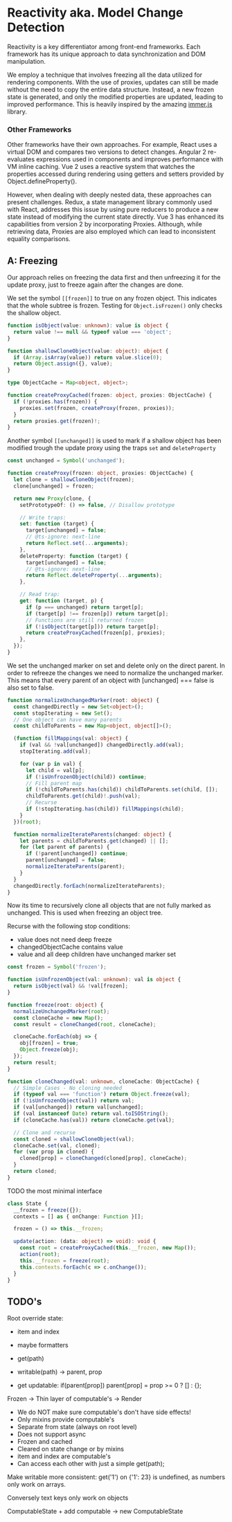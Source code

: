 # Reactivity aka. Model Change Detection

Reactivity is a key differentiator among front-end frameworks. Each framework
has its unique approach to data synchronization and DOM manipulation.

We employ a technique that involves freezing all the data utilized for rendering
components. With the use of proxies, updates can still be made without the need
to copy the entire data structure. Instead, a new frozen state is generated, and
only the modified properties are updated, leading to improved performance. This
is heavily inspired by the amazing [immer.js](https://github.com/immerjs/immer)
library.

### Other Frameworks

Other frameworks have their own approaches. For example, React uses a virtual
DOM and compares two versions to detect changes. Angular 2 re-evaluates
expressions used in components and improves performance with VM inline caching.
Vue 2 uses a reactive system that watches the properties accessed during
rendering using getters and setters provided by Object.defineProperty().

However, when dealing with deeply nested data, these approaches can present
challenges. Redux, a state management library commonly used with React,
addresses this issue by using pure reducers to produce a new state instead of
modifying the current state directly. Vue 3 has enhanced its capabilities from
version 2 by incorporating Proxies. Although, while retrieving data, Proxies are
also employed which can lead to inconsistent equality comparisons.

## A: Freezing

Our approach relies on freezing the data first and then unfreezing it for the
update proxy, just to freeze again after the changes are done.

We set the symbol `[[frozen]]` to true on any frozen object. This indicates that
the whole subtree is frozen. Testing for `Object.isFrozen()` only checks the
shallow object.

```typescript
function isObject(value: unknown): value is object {
  return value !== null && typeof value === 'object';
}

function shallowCloneObject(value: object): object {
  if (Array.isArray(value)) return value.slice(0);
  return Object.assign({}, value);
}

type ObjectCache = Map<object, object>;

function createProxyCached(frozen: object, proxies: ObjectCache) {
  if (!proxies.has(frozen)) {
    proxies.set(frozen, createProxy(frozen, proxies));
  }
  return proxies.get(frozen)!;
}
```

Another symbol `[[unchanged]]` is used to mark if a shallow object has been
modified trough the update proxy using the traps `set` and `deleteProperty`

```typescript
const unchanged = Symbol('unchanged');

function createProxy(frozen: object, proxies: ObjectCache) {
  let clone = shallowCloneObject(frozen);
  clone[unchanged] = frozen;

  return new Proxy(clone, {
    setPrototypeOf: () => false, // Disallow prototype

    // Write traps:
    set: function (target) {
      target[unchanged] = false;
      // @ts-ignore: next-line
      return Reflect.set(...arguments);
    },
    deleteProperty: function (target) {
      target[unchanged] = false;
      // @ts-ignore: next-line
      return Reflect.deleteProperty(...arguments);
    },

    // Read trap:
    get: function (target, p) {
      if (p === unchanged) return target[p];
      if (target[p] !== frozen[p]) return target[p];
      // Functions are still returned frozen
      if (!isObject(target[p])) return target[p];
      return createProxyCached(frozen[p], proxies);
    },
  });
}
```

We set the unchanged marker on set and delete only on the direct parent. In
order to refreeze the changes we need to normalize the unchanged marker. This
means that every parent of an object with [unchanged] === false is also set to
false.

```typescript
function normalizeUnchangedMarker(root: object) {
  const changedDirectly = new Set<object>();
  const stopIterating = new Set();
  // One object can have many parents
  const childToParents = new Map<object, object[]>();

  (function fillMappings(val: object) {
    if (val && !val[unchanged]) changedDirectly.add(val);
    stopIterating.add(val);

    for (var p in val) {
      let child = val[p];
      if (!isUnfrozenObject(child)) continue;
      // Fill parent map
      if (!childToParents.has(child)) childToParents.set(child, []);
      childToParents.get(child)!.push(val);
      // Recurse
      if (!stopIterating.has(child)) fillMappings(child);
    }
  })(root);

  function normalizeIterateParents(changed: object) {
    let parents = childToParents.get(changed) || [];
    for (let parent of parents) {
      if (!parent[unchanged]) continue;
      parent[unchanged] = false;
      normalizeIterateParents(parent);
    }
  }
  changedDirectly.forEach(normalizeIterateParents);
}
```

Now its time to recursively clone all objects that are not fully marked as
unchanged. This is used when freezing an object tree.

Recurse with the following stop conditions:

- value does not need deep freeze
- changedObjectCache contains value
- value and all deep children have unchanged marker set

```typescript
const frozen = Symbol('frozen');

function isUnfrozenObject(val: unknown): val is object {
  return isObject(val) && !val[frozen];
}

function freeze(root: object) {
  normalizeUnchangedMarker(root);
  const cloneCache = new Map();
  const result = cloneChanged(root, cloneCache);

  cloneCache.forEach(obj => {
    obj[frozen] = true;
    Object.freeze(obj);
  });
  return result;
}

function cloneChanged(val: unknown, cloneCache: ObjectCache) {
  // Simple Cases - No cloning needed
  if (typeof val === 'function') return Object.freeze(val);
  if (!isUnfrozenObject(val)) return val;
  if (val[unchanged]) return val[unchanged];
  if (val instanceof Date) return val.toISOString();
  if (cloneCache.has(val)) return cloneCache.get(val);

  // Clone and recurse
  const cloned = shallowCloneObject(val);
  cloneCache.set(val, cloned);
  for (var prop in cloned) {
    cloned[prop] = cloneChanged(cloned[prop], cloneCache);
  }
  return cloned;
}
```

TODO the most minimal interface

```typescript
class State {
  __frozen = freeze({});
  contexts = [] as { onChange: Function }[];

  frozen = () => this.__frozen;

  update(action: (data: object) => void): void {
    const root = createProxyCached(this.__frozen, new Map());
    action(root);
    this.__frozen = freeze(root);
    this.contexts.forEach(c => c.onChange());
  }
}
```

## TODO's

Root override state:

- item and index
- maybe formatters

- get(path)
- writable(path) -> parent, prop
- get updatable: if(parent[prop]) parent[prop] = prop >= 0 ? [] : {};

Frozen -> Thin layer of computable's -> Render

- We do NOT make sure computable's don't have side effects!
- Only mixins provide computable's
- Separate from state (always on root level)
- Does not support async
- Frozen and cached
- Cleared on state change or by mixins
- item and index are computable's
- Can access each other with just a simple get(path);

Make writable more consistent: get('1') on {'1': 23} is undefined, as numbers
only work on arrays.

Conversely text keys only work on objects

ComputableState + add computable -> new ComputableState

